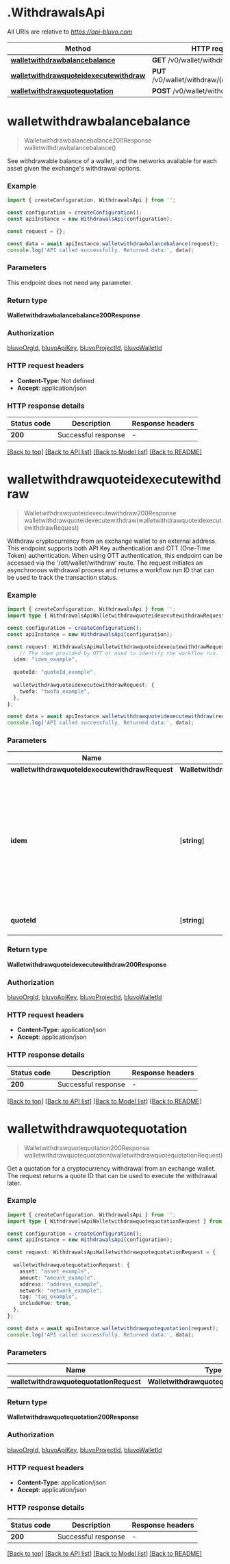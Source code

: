 # .WithdrawalsApi

All URIs are relative to *https://api-bluvo.com*

Method | HTTP request | Description
------------- | ------------- | -------------
[**walletwithdrawbalancebalance**](WithdrawalsApi.md#walletwithdrawbalancebalance) | **GET** /v0/wallet/withdraw/balance | Balance
[**walletwithdrawquoteidexecutewithdraw**](WithdrawalsApi.md#walletwithdrawquoteidexecutewithdraw) | **PUT** /v0/wallet/withdraw/{quoteId}/execute | Withdraw
[**walletwithdrawquotequotation**](WithdrawalsApi.md#walletwithdrawquotequotation) | **POST** /v0/wallet/withdraw/quote | Quotation


# **walletwithdrawbalancebalance**
> Walletwithdrawbalancebalance200Response walletwithdrawbalancebalance()

See withdrawable balance of a wallet, and the networks available for each asset given the exchange\'s withdrawal options.

### Example


```typescript
import { createConfiguration, WithdrawalsApi } from '';

const configuration = createConfiguration();
const apiInstance = new WithdrawalsApi(configuration);

const request = {};

const data = await apiInstance.walletwithdrawbalancebalance(request);
console.log('API called successfully. Returned data:', data);
```


### Parameters
This endpoint does not need any parameter.


### Return type

**Walletwithdrawbalancebalance200Response**

### Authorization

[bluvoOrgId](README.md#bluvoOrgId), [bluvoApiKey](README.md#bluvoApiKey), [bluvoProjectId](README.md#bluvoProjectId), [bluvoWalletId](README.md#bluvoWalletId)

### HTTP request headers

 - **Content-Type**: Not defined
 - **Accept**: application/json


### HTTP response details
| Status code | Description | Response headers |
|-------------|-------------|------------------|
**200** | Successful response |  -  |

[[Back to top]](#) [[Back to API list]](README.md#documentation-for-api-endpoints) [[Back to Model list]](README.md#documentation-for-models) [[Back to README]](README.md)

# **walletwithdrawquoteidexecutewithdraw**
> Walletwithdrawquoteidexecutewithdraw200Response walletwithdrawquoteidexecutewithdraw(walletwithdrawquoteidexecutewithdrawRequest)

Withdraw cryptocurrency from an exchange wallet to an external address. This endpoint supports both API Key authentication and OTT (One-Time Token) authentication. When using OTT authentication, this endpoint can be accessed via the \'/ott/wallet/withdraw\' route. The request initiates an asynchronous withdrawal process and returns a workflow run ID that can be used to track the transaction status.

### Example


```typescript
import { createConfiguration, WithdrawalsApi } from '';
import type { WithdrawalsApiWalletwithdrawquoteidexecutewithdrawRequest } from '';

const configuration = createConfiguration();
const apiInstance = new WithdrawalsApi(configuration);

const request: WithdrawalsApiWalletwithdrawquoteidexecutewithdrawRequest = {
    // The idem provided by OTT or used to identify the workflow run. This is used to track the Withdrawal flow and can be used to subscribe to updates.
  idem: "idem_example",
  
  quoteId: "quoteId_example",
  
  walletwithdrawquoteidexecutewithdrawRequest: {
    twofa: "twofa_example",
  },
};

const data = await apiInstance.walletwithdrawquoteidexecutewithdraw(request);
console.log('API called successfully. Returned data:', data);
```


### Parameters

Name | Type | Description  | Notes
------------- | ------------- | ------------- | -------------
 **walletwithdrawquoteidexecutewithdrawRequest** | **WalletwithdrawquoteidexecutewithdrawRequest**|  |
 **idem** | [**string**] | The idem provided by OTT or used to identify the workflow run. This is used to track the Withdrawal flow and can be used to subscribe to updates. | defaults to undefined
 **quoteId** | [**string**] |  | defaults to undefined


### Return type

**Walletwithdrawquoteidexecutewithdraw200Response**

### Authorization

[bluvoOrgId](README.md#bluvoOrgId), [bluvoApiKey](README.md#bluvoApiKey), [bluvoProjectId](README.md#bluvoProjectId), [bluvoWalletId](README.md#bluvoWalletId)

### HTTP request headers

 - **Content-Type**: application/json
 - **Accept**: application/json


### HTTP response details
| Status code | Description | Response headers |
|-------------|-------------|------------------|
**200** | Successful response |  -  |

[[Back to top]](#) [[Back to API list]](README.md#documentation-for-api-endpoints) [[Back to Model list]](README.md#documentation-for-models) [[Back to README]](README.md)

# **walletwithdrawquotequotation**
> Walletwithdrawquotequotation200Response walletwithdrawquotequotation(walletwithdrawquotequotationRequest)

Get a quotation for a cryptocurrency withdrawal from an exchange wallet. The request returns a quote ID that can be used to execute the withdrawal later.

### Example


```typescript
import { createConfiguration, WithdrawalsApi } from '';
import type { WithdrawalsApiWalletwithdrawquotequotationRequest } from '';

const configuration = createConfiguration();
const apiInstance = new WithdrawalsApi(configuration);

const request: WithdrawalsApiWalletwithdrawquotequotationRequest = {
  
  walletwithdrawquotequotationRequest: {
    asset: "asset_example",
    amount: "amount_example",
    address: "address_example",
    network: "network_example",
    tag: "tag_example",
    includeFee: true,
  },
};

const data = await apiInstance.walletwithdrawquotequotation(request);
console.log('API called successfully. Returned data:', data);
```


### Parameters

Name | Type | Description  | Notes
------------- | ------------- | ------------- | -------------
 **walletwithdrawquotequotationRequest** | **WalletwithdrawquotequotationRequest**|  |


### Return type

**Walletwithdrawquotequotation200Response**

### Authorization

[bluvoOrgId](README.md#bluvoOrgId), [bluvoApiKey](README.md#bluvoApiKey), [bluvoProjectId](README.md#bluvoProjectId), [bluvoWalletId](README.md#bluvoWalletId)

### HTTP request headers

 - **Content-Type**: application/json
 - **Accept**: application/json


### HTTP response details
| Status code | Description | Response headers |
|-------------|-------------|------------------|
**200** | Successful response |  -  |

[[Back to top]](#) [[Back to API list]](README.md#documentation-for-api-endpoints) [[Back to Model list]](README.md#documentation-for-models) [[Back to README]](README.md)


